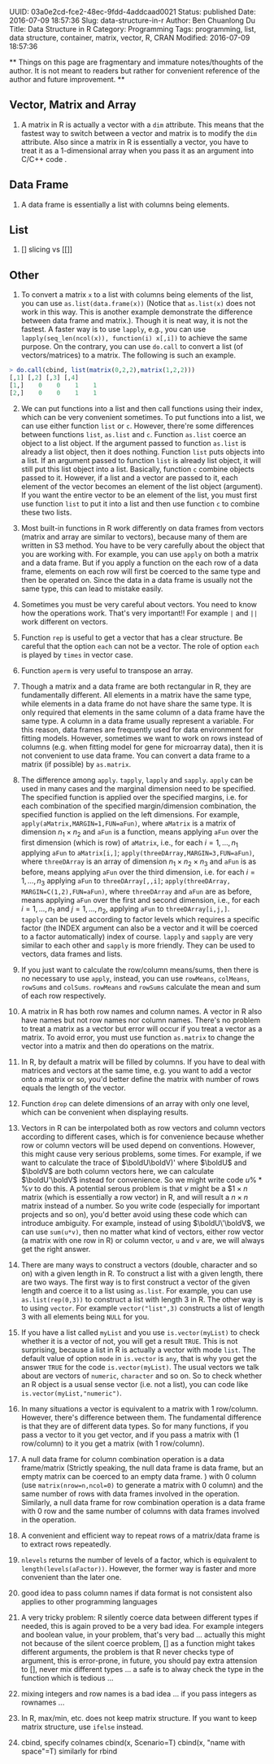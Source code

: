 UUID: 03a0e2cd-fce2-48ec-9fdd-4addcaad0021
Status: published
Date: 2016-07-09 18:57:36
Slug: data-structure-in-r
Author: Ben Chuanlong Du
Title: Data Structure in R
Category: Programming
Tags: programming, list, data structure, container, matrix, vector, R, CRAN
Modified: 2016-07-09 18:57:36

**
Things on this page are fragmentary and immature notes/thoughts of the author. 
It is not meant to readers but rather for convenient reference of the author and future improvement.
**
 
## Vector, Matrix and Array

1. A matrix in R is actually a vector with a `dim` attribute. 
This means that the fastest way to switch between a vector and matrix 
is to modify the `dim` attribute. 
Also since a matrix in R is essentially a vector, 
you have to treat it as a 1-dimensional array 
when you pass it as an argument into C/C++ code .

## Data Frame

1. A data frame is essentially a list with columns being elements.

## List

1. [] slicing vs [[]] 

## Other

1. To convert a matrix `x` to a list with columns being elements of the list, 
you can use `as.list(data.frame(x))` 
(Notice that `as.list(x)` does not work in this way. 
This is another example demonstrate the difference between data frame and matrix.). 
Though it is neat way, 
it is not the fastest. 
A faster way is to use `lapply`, 
e.g., you can use `lapply(seq_len(ncol(x)), function(i) x[,i])` to achieve the same purpose.
On the contrary, 
you can use `do.call` to convert a list (of vectors/matrices) to a matrix. 
The following is such an example.
```R
> do.call(cbind, list(matrix(0,2,2),matrix(1,2,2)))
[,1] [,2] [,3] [,4]
[1,]    0    0    1    1
[2,]    0    0    1    1
```

2. We can put functions into a list and then call functions 
using their index, 
which can be very convenient sometimes. 
To put functions into a list, 
we can use either function `list` or `c`. 
However, 
there're some differences between functions `list`, `as.list` and `c`.
Function `as.list` coerce an object to a list object. 
If the argument passed to function `as.list` is already a list object, 
then it does nothing. 
Function `list` puts objects into a list. 
If an argument passed to function `list` is already list object, 
it will still put this list object into a list. 
Basically, function `c` combine objects passed to it. 
However, if a list and a vector are passed to it, 
each element of the vector becomes an element of the list object (argument). 
If you want the entire vector to be an element of the list, 
you must first use function `list` to put it 
into a list and then use function `c` to combine these two lists.

3. Most built-in functions in R work differently on data frames 
from vectors (matrix and array are similar to vectors), 
because many of them are written in S3 method. 
You have to be very carefully about the object that you are working with. 
For example, 
you can use `apply` on both a matrix and a data frame. 
But if you apply a function on the each row of a data frame, 
elements on each row will first be coerced to the same type and then be operated on. 
Since the data in a data frame is usually not the same type, 
this can lead to mistake easily.

4. Sometimes you must be very careful about vectors. 
You need to know how the operations work. 
That's very important!! 
For example `|` and `||` work different on vectors.

5. Function `rep` is useful to get a vector that has a clear structure.
Be careful that the option `each` can not be a vector. 
The role of option `each` is played by `times` in vector case.

6. Function `aperm` is very useful to transpose an array.

7. Though a matrix and a data frame are both rectangular in R, 
they are fundamentally different. 
All elements in a matrix have the same type, 
while elements in a data frame do not have share the same type.
It is only required that elements in the same column of a data frame have the same type. 
A column in a data frame usually represent a variable. 
For this reason, 
data frames are frequently used for data environment for fitting models. 
However, sometimes we want to work on rows instead of columns 
(e.g. when fitting model for gene for microarray data), 
then it is not convenient to use data frame. 
You can convert a data frame to a matrix (if possible) by `as.matrix`.

8. The difference among `apply`. `tapply`, `lapply` and `sapply`.
`apply` can be used in many cases and the marginal dimension need to be specified. 
The specified function is applied over the specified margins, 
i.e. for each combination of the specified margin/dimension combination, 
the specified function is applied on the left dimensions. 
For example, `apply(aMatrix,MARGIN=1,FUN=aFun)`, 
where `aMatrix` is a matrix of dimension $n_1\times n_2$ 
and `aFun` is a function, 
means applying `aFun` over the first dimension (which is row) of `aMatrix`, 
i.e., for each $i=1,\ldots,n_1$ applying `aFun` to `aMatrix[i,]`;
`apply(threeDArray,MARGIN=3,FUN=aFun)`, 
where `threeDArray` is an array of dimension $n_1\times n_2\times n_3$ 
and `aFun` is as before, 
means applying `aFun` over the third dimension, 
i.e. for each $i=1, \ldots,n_3$ applying `aFun` to `threeDArray[,,i]`;
`apply(threeDArray, MARGIN=C(1,2),FUN=aFun)`, 
where `threeDArray` and `aFun` are as before, 
means applying `aFun` over the first and second dimension, 
i.e., for each $i=1,\ldots,n_1$ and $j=1,\ldots,n_2$, 
applying `aFun` to `threeDArray[i,j,]`.  
`tapply` can be used according to factor levels 
which requires a specific factor 
(the INDEX argument can also be a vector and it will be coerced to a factor automatically) index of course. 
`lapply` and `sapply` are very similar to each other and `sapply` is more friendly. 
They can be used to vectors, data frames and lists.

9. If you just want to calculate the row/column means/sums, 
then there is no necessary to use `apply`, 
instead, 
you can use `rowMeans`, `colMeans`, `rowSums` and `colSums`. 
`rowMeans` and `rowSums` calculate the mean and sum of each row respectively.

10. A matrix in R has both row names and column names. 
A vector in R also have names but not row names nor column names. 
There's no problem to treat a matrix as a vector but error will occur 
if you treat a vector as a matrix. 
To avoid error, 
you must use function `as.matrix` to change the vector into a matrix 
and then do operations on the matrix.

11. In R, by default a matrix will be filled by columns. 
If you have to deal with matrices and vectors at the same time, 
e.g. you want to add a vector onto a matrix or so, 
you'd better define the matrix with number of rows equals the length of the vector.

12. Function `drop` can delete dimensions of an array with only one level, 
which can be convenient when displaying results.

13. Vectors in R can be interpolated both as row vectors and column vectors according to different cases, 
which is for convenience
because whether row or column vectors will be used depend on
conventions. 
However, 
this might cause very serious problems, some times. 
For example, 
if we want to calculate the trace of $\boldU\boldV\)' 
where $\boldU$ and $\boldV$ are both column vectors here, 
we can calculate $\boldU'\boldV$ instead for convenience. 
So we might write code $u\%*\%v$ to do this. 
A potential serous problem is that $v$ might be a $$1\times n$ matrix
(which is essentially a row vector) in R, 
and will result a $n\times n$ matrix instead of a number. 
So you write code
(especially for important projects and so on), 
you'd better avoid using these code which can introduce ambiguity. 
For example, 
instead of using $\boldU\'\boldV$, 
we can use `sum(u*v)`, 
then no matter what kind of vectors, 
either row vector (a matrix with one row in R) or column vector, 
`u` and `v` are, 
we will always get the right answer.

14. There are many ways to construct a vectors 
(double, character and so on) with a given length in R. 
To construct a list with a given length, 
there are two ways. 
The first way is to first construct a vector of the given length 
and coerce it to a list using `as.list`.
For example, 
you can use `as.list(rep(0,3))` to construct a list with length 3 in R. 
The other way is to using `vector`. 
For example `vector("list",3)` constructs a list of length 3 
with all elements being `NULL` for you.

15. If you have a list called `myList` 
and you use `is.vector(myList)` to check whether it is a vector of not, 
you will get a result `TRUE`.
This is not surprising, 
because a list in R is actually a vector with mode `list`. 
The default value of option `mode` in `is.vector` is `any`, 
that is why you get the answer `TRUE` for the code `is.vector(myList)`. 
The usual vectors we talk about are vectors of `numeric`, `character` and so on. 
So to check whether an R object is a usual sense vector (i.e. not a list), 
you can code like `is.vector(myList,"numeric")`.

16. In many situations a vector is equivalent to a matrix with 1 row/column. 
However, there's difference between them. 
The fundamental difference is that they are of different data types. 
So for many functions, 
if you pass a vector to it you get vector, 
and if you pass a matrix with (1 row/column) to it you get a matrix (with 1 row/column).

17. A null data frame for column combination operation 
is a data frame/matrix 
(Strictly speaking, 
the null data frame is data frame, 
but an empty matrix can be coerced to an empty data frame.
) with 0 column 
(use `matrix(nrow=n,ncol=0)` 
to generate a matrix with 0 column) 
and the same number of rows with data frames involved in the operation. 
Similarly, 
a null data frame for row combination operation is a data frame 
with 0 row and the same number of columns 
with data frames involved in the operation.

18. A convenient and efficient way to repeat rows of a matrix/data frame is to extract rows repeatedly.

19. `nlevels` returns the number of levels of a factor, 
which is equivalent to `length(levels(aFactor))`. 
However, 
the former way is faster and more convenient than the later one.


27. good idea to pass column names if data format is not consistent
also applies to other programming languages

5. A very tricky problem: R silently coerce data between different types if needed, 
this is again proved to be a very bad idea. 
For example integers and boolean value, in your problem, that's very bad ...
actually this might not because of the silent coerce problem, 
[] as a function might takes different arguments, the problem is that R never checks type of argument,
this is error-prone,
in future, you should pay extra attension to [], never mix different types ... 
a safe is to alway check the type in the function which is tedious ...

22. mixing integers and row names is a bad idea ...
if you pass integers as rownames ...


1. In R, max/min, etc. does not keep matrix structure.
If you want to keep matrix structure, use `ifelse` instead.

2. cbind, specify colnames
cbind(x, Scenario=T)
cbind(x, "name with space"=T)
similarly for rbind


